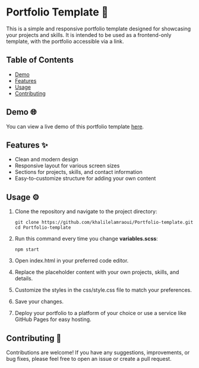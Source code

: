 # Portfolio Template 🚀

This is a simple and responsive portfolio template designed for showcasing your projects and skills. It is intended to be used as a frontend-only template, with the portfolio accessible via a link.

## Table of Contents

- [Demo](#demo)
- [Features](#features)
- [Usage](#usage)
- [Contributing](#contributing)
<!-- - [Customization](#customization) -->
<!-- - [License](#license) -->

## Demo 🌐

You can view a live demo of this portfolio template [here](#insert-your-live-demo-link-here).

## Features ✨

- Clean and modern design
- Responsive layout for various screen sizes
- Sections for projects, skills, and contact information
- Easy-to-customize structure for adding your own content

## Usage ⚙️

1. Clone the repository and navigate to the project directory:

   ```
   git clone https://github.com/khalilelamraoui/Portfolio-template.git
   cd Portfolio-template
   ```
2. Run this command every time you change **variables.scss**:
   
   ```
   npm start
   ```
   
3. Open index.html in your preferred code editor.

4. Replace the placeholder content with your own projects, skills, and details.

5. Customize the styles in the css/style.css file to match your preferences.

6. Save your changes.

7. Deploy your portfolio to a platform of your choice or use a service like GitHub Pages for easy hosting.

## Contributing 🤝

Contributions are welcome! If you have any suggestions, improvements, or bug fixes, please feel free to open an issue or create a pull request.

<!--
## License
This project is licensed under the [MIT License](LICENSE). See the [LICENSE](LICENSE) file for details.
-->
